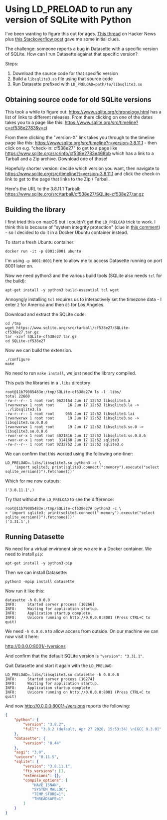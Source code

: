 # Using LD_PRELOAD to run any version of SQLite with Python

I've been wanting to figure this out for ages. [This thread](https://news.ycombinator.com/item?id=23282684) on Hacker News plus [this Stackoverflow post](https://unix.stackexchange.com/questions/24811/changing-linked-library-for-a-given-executable-centos-6/24833#24833:) gave me some initial clues.

The challenge: someone reports a bug in Datasette with a specific version of SQLite. How can I run Datasette against that specific version?

Steps:

1. Download the source code for that specific version
2. Build a `libsqlite3.so` file using that source code
3. Run Datasette prefixed with `LD_PRELOAD=path/to/libsqlite3.so`

## Obtaining source code for old SQLite versions

This took a while to figure out. https://www.sqlite.org/chronology.html has a list of links to different releases. From there clicking on one of the dates takes you to a page like this: https://www.sqlite.org/src/timeline?c=cf538e2783&y=ci

From there clicking the "version-X" link takes you through to the timeline page like this: https://www.sqlite.org/src/timeline?r=version-3.8.11.1 - then click on e.g. "check-in: cf538e27" to get to a page like https://www.sqlite.org/src/info/cf538e2783e468bb which has a link to a Tarball and a Zip archive. Download one of those!

Hopefully shorter version: decide which version you want, then navigate to https://www.sqlite.org/src/timeline?t=version-3.8.11.1 and click the check-in link to get to the page that links to the Zip / Tarball.

Here's the URL to the 3.8.11.1 Tarball: https://www.sqlite.org/src/tarball/cf538e27/SQLite-cf538e27.tar.gz

## Building the library

I first tried this on macOS but I couldn't get the `LD_PRELOAD` trick to work. I think this is because of "system integrity protection" (clue in [this comment](https://github.com/nteract/nteract/issues/1523#issuecomment-284027093)) - so I decided to do it in a Docker Ubuntu container instead.

To start a fresh Ubuntu container:

    docker run -it -p 8001:8001 ubuntu

I'm using `-p 8001:8001` here to allow me to access Datasette running on port 8001 later on.

Now we need python3 and the various build tools (SQLite also needs `tcl` for the build):

    apt-get install -y python3 build-essential tcl wget

Annoyngly installing `tcl` requires us to interactively set the timezone data - I enter `2` for America and then `85` for Los Angeles.

Download and extract the SQLite code:

    cd /tmp
    wget https://www.sqlite.org/src/tarball/cf538e27/SQLite-cf538e27.tar.gz
    tar -xzvf SQLite-cf538e27.tar.gz
    cd SQLite-cf538e27

Now we can build the extension.

    ./configure
    make

No need to run `make install`, we just need the library compiled.

This puts the libraries in a `.libs` directory:

    root@11b79085483e:/tmp/SQLite-cf538e27# ls -l .libs/
    total 22660
    -rw-r--r-- 1 root root 9622164 Jun 17 12:52 libsqlite3.a
    lrwxrwxrwx 1 root root      16 Jun 17 12:52 libsqlite3.la -> ../libsqlite3.la
    -rw-r--r-- 1 root root     955 Jun 17 12:52 libsqlite3.lai
    lrwxrwxrwx 1 root root      19 Jun 17 12:52 libsqlite3.so -> libsqlite3.so.0.8.6
    lrwxrwxrwx 1 root root      19 Jun 17 12:52 libsqlite3.so.0 -> libsqlite3.so.0.8.6
    -rwxr-xr-x 1 root root 4021816 Jun 17 12:52 libsqlite3.so.0.8.6
    -rwxr-xr-x 1 root root  314160 Jun 17 12:52 sqlite3
    -rw-r--r-- 1 root root 9232752 Jun 17 12:52 sqlite3.o

We can confirm that this worked using the following one-liner:

    LD_PRELOAD=.libs/libsqlite3.so python3 -c \
        'import sqlite3; print(sqlite3.connect(":memory").execute("select sqlite_version()").fetchone())'

Which for me now outputs:

    ('3.8.11.1',)

Try that without the `LD_PRELOAD` to see the difference:

    root@11b79085483e:/tmp/SQLite-cf538e27# python3 -c \
    > 'import sqlite3; print(sqlite3.connect(":memory").execute("select sqlite_version()").fetchone())'
    ('3.31.1',)

## Running Datasette

No need for a virtual environent since we are in a Docker container. We need to install `pip`:

    apt-get install -y python3-pip

Then we can install Datasette:

    python3 -mpip install datasette

Now run it like this:

    datasette -h 0.0.0.0
    INFO:     Started server process [10266]
    INFO:     Waiting for application startup.
    INFO:     Application startup complete.
    INFO:     Uvicorn running on http://0.0.0.0:8001 (Press CTRL+C to quit)

We need `-h 0.0.0.0` to allow access from outside. On our machine we can now visit it here:

http://0.0.0.0:8001/-/versions

And confirm that the default SQLite version is `"version": "3.31.1"`.

Quit Datasette and start it again with the `LD_PRELOAD`:

    LD_PRELOAD=.libs/libsqlite3.so datasette -h 0.0.0.0
    INFO:     Started server process [10274]
    INFO:     Waiting for application startup.
    INFO:     Application startup complete.
    INFO:     Uvicorn running on http://0.0.0.0:8001 (Press CTRL+C to quit)

And now http://0.0.0.0:8001/-/versions reports the following:

```json
{
    "python": {
        "version": "3.8.2",
        "full": "3.8.2 (default, Apr 27 2020, 15:53:34) \n[GCC 9.3.0]"
    },
    "datasette": {
        "version": "0.44"
    },
    "asgi": "3.0",
    "uvicorn": "0.11.5",
    "sqlite": {
        "version": "3.8.11.1",
        "fts_versions": [],
        "extensions": {},
        "compile_options": [
            "HAVE_ISNAN",
            "SYSTEM_MALLOC",
            "TEMP_STORE=1",
            "THREADSAFE=1"
        ]
    }
}
```
